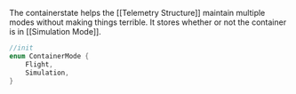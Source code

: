 
The containerstate helps the [[Telemetry Structure]] maintain multiple modes without making things terrible. It stores whether or not the container is in [[Simulation Mode]].

```rust
//init
enum ContainerMode {
	Flight,
	Simulation,
}
```